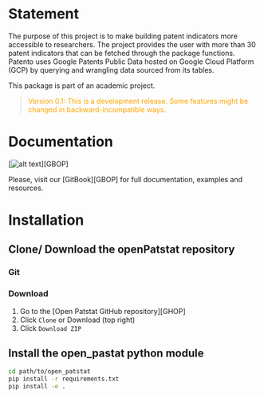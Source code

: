 # Statement

The purpose of this project is to make building patent indicators more accessible to researchers. The project provides the user with more than 30 patent indicators that can be fetched through the package functions. Patento uses Google Patents Public Data hosted on Google Cloud Platform (GCP) by querying and wrangling data sourced from its tables. 

This package is part of an academic project.


> <font color='orange'>Version 0.1: This is a development release. Some features might be changed in backward-incompatible ways.</font>

# Documentation

[![alt text](https://gitlab.com/uploads/-/system/project/avatar/1058960/gitbook.png "Logo GitBook")][GBOP]

Please, visit our [GitBook][GBOP] for full documentation, examples and resources.   



# Installation 

## Clone/ Download the openPatstat repository

### Git



### Download

1. Go to the [Open Patstat GitHub repository][GHOP]​
2. Click `Clone` or Download (top right)
3. Click `Download ZIP`

## Install the open_pastat python module

```bash
cd path/to/open_patstat
pip install -r requirements.txt
pip install -e .
```
